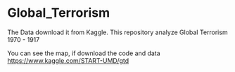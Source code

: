 # Global_Terrorism
The Data download it from Kaggle.
This repository analyze Global Terrorism 1970 - 1917

You can see the map, if download the code and data
https://www.kaggle.com/START-UMD/gtd
